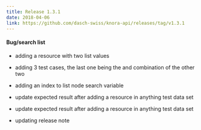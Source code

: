 ```yaml
---
title: Release 1.3.1
date: 2018-04-06
link: https://github.com/dasch-swiss/knora-api/releases/tag/v1.3.1
---
```


#### Bug/search list

- adding a resource with two list values

- adding 3 test cases, the last one being the and combination of the other two

- adding an index to list node search variable

- update expected result after adding a resource in anything test data set

- update expected result after adding a resource in anything test data set

- updating release note
